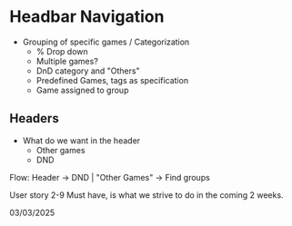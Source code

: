 # Headbar Navigation

- Grouping of specific games / Categorization
    - % Drop down
    - Multiple games? 
    - DnD category and "Others"
    - Predefined Games, tags as specification
    - Game assigned to group
## Headers
- What do we want in the header
    - Other games 
    - DND
    
    
Flow: Header -> DND | "Other Games" -> Find groups 

User story 2-9 Must have, is what we strive to do in the coming 2 weeks. 

03/03/2025